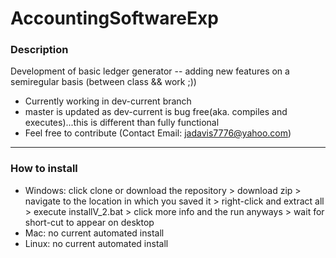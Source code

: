 # AccountingSoftwareExp
### Description
Development of basic ledger generator -- adding new features on a semiregular basis (between class &amp;&amp; work ;))
- Currently working in dev-current branch
- master is updated as dev-current is bug free(aka. compiles and executes)...this is different than fully functional
- Feel free to contribute (Contact Email: jadavis7776@yahoo.com)
------------------------------------------------------------------------------------------------------------------------
### How to install
- Windows: click clone or download the repository > download zip > navigate to the location in which you saved it > right-click and extract all > execute installV_2.bat > click more info and the run anyways > wait for short-cut to appear on desktop
- Mac: no current automated install
- Linux: no current automated install
